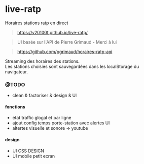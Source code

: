# live-ratp

Horaires stations ratp en direct

> https://v20100t.github.io/live-ratp/

> UI basée sur l'API de Pierre Grimaud - Merci à lui

> https://github.com/pgrimaud/horaires-ratp-api

Streaming des horaires des stations.  
Les stations choisies sont sauvegardées dans les localStorage du navigateur.  




### @TODO

- clean & factoriser & design & UI
 

#### fonctions

- etat traffic glogal et par ligne
- ajout config temps porte-station avec alertes UI
- altertes visuelle et sonore => youtube

#### design

- UI CSS DESIGN
- UI mobile petit ecran


